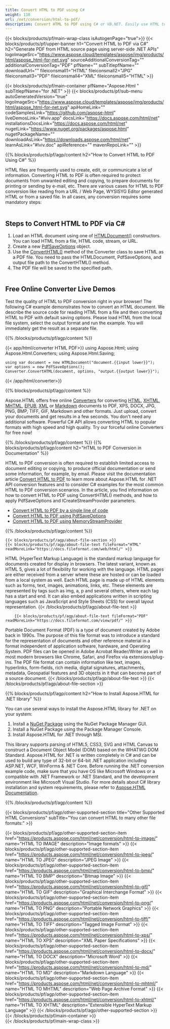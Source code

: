 ```yaml
---
title: Convert HTML to PDF using C#
weight: 110
url: /net/conversion/html-to-pdf/ 
description: Convert HTML to PDF using C# or VB.NET. Easily use HTML to PDF converter API within ASP.NET or any .NET application.
---
```


{{< blocks/products/pf/main-wrap-class isAutogenPage="true">}}
{{< blocks/products/pf/upper-banner h1="Convert HTML to PDF via C#" h2="Generate PDF from HTML source page using server-side .NET APIs"  logoImageSrc="https://www.aspose.cloud/templates/aspose/img/products/html/aspose_html-for-net.svg" sourceAdditionalConversionTag="" additionalConversionTag="PDF" pfName="" subTitlepfName="" downloadUrl="" fileiconsmall1="HTML" fileiconsmall2="JPG" fileiconsmall3="PDF" fileiconsmall4="XML" fileiconsmall5="HTML" >}}

{{< blocks/products/pf/main-container pfName="Aspose.Html " subTitlepfName="for .NET" >}}
{{< blocks/products/pf/sub-menu autoGeneratedVersion="true" logoImageSrc="https://www.aspose.cloud/templates/aspose/img/products/html/aspose_html-for-net.svg" apiHomeLink="" codeSamplesLink="https://github.com/aspose-html" liveDemosLink="#lviv.app" docsLink="https://docs.aspose.com/html/net" installationsDocsLink="https://docs.aspose.com/html/net" nugetLink="https://www.nuget.org/packages/aspose.html" nugetPackageName="" downloadAsLink="https://downloads.aspose.com/html/net" learnAsLink="#lviv.doc" apiReference="" mavenRepoLink="" >}}

{{% blocks/products/pf/agp/content h2="How to Convert HTML to PDF Using C#" %}}

HTML files are frequently used to create, edit, or communicate a lot of information. Converting HTML to PDF is often required to protect documents from unwanted editing and copying, to prepare documents for printing or sending by e-mail, etc. There are various cases for HTML to PDF conversion like reading from a URL / Web Page, WYSISYG Editor generated HTML or from a saved file. In all cases, any conversion requires some mandatory steps:</br></br>

<h2> Steps to Convert HTML to PDF via C# </h2>

1.  Load an HTML document using one of [HTMLDocument()](https://apireference.aspose.com/html/net/aspose.html/htmldocument) constructors. You can load HTML from a file, HTML code, stream, or URL.
1.  Create a new [PdfSaveOptions](https://apireference.aspose.com/html/net/aspose.html.saving/pdfsaveoptions) object.
1.  Use the [ConvertHTML()](https://apireference.aspose.com/html/net/aspose.html.converters/converter/converthtml/) method of the Converter class to save HTML as a PDF file. You need to pass the HTMLDocument, PdfSaveOptions, and output file path to the ConvertHTML() method.
1.  The PDF file will be saved to the specified path.</br></br>

<a id=lviv.app />
<h2> Free Online Converter Live Demos </h2>
<p>Test the quality of HTML to PDF conversion right in your browser! The following C# example demonstrates how to convert an HTML document. We describe the source code for reading HTML from a file and then converting HTML to PDF with default saving options. Please load HTML from the local file system, select the output format and run the example. You will immediately get the result as a separate file.</p>
{{% /blocks/products/pf/agp/content %}}

{{< app/html/converter HTML PDF>}}
using Aspose.Html;
using Aspose.Html.Converters;
using Aspose.Html.Saving;

    using var document = new HTMLDocument("document.{{input lower}}");
    var options = new PdfSaveOptions();
    Converter.ConvertHTML(document, options, "output.{{output lower}}");   
{{< /app/html/converter>}}

{{% blocks/products/pf/agp/content  %}}
<p>Aspose.HTML offers free online <a href="https://products.aspose.app/html/conversion" target="_blank">Converters</a> for converting <a href="https://products.aspose.app/html/conversion/html" target="_blank">HTML</a>, <a href="https://products.aspose.app/html/conversion/xhtml" target="_blank">XHTML</a>, <a href="https://products.aspose.app/html/conversion/mhtml" target="_blank">MHTML</a>, <a href="https://products.aspose.app/html/conversion/epub" target="_blank">EPUB</a>, <a href="https://products.aspose.app/html/conversion/xml" target="_blank">XML</a> or <a href="https://products.aspose.app/html/conversion/md" target="_blank">Markdown</a> documents to PDF, XPS, DOCX, JPG, PNG, BMP, TIFF, GIF, Markdown and other formats. Just upload, convert your documents and get results in a few seconds. You don't need any additional software. Powerful C# API allows converting HTML to popular formats with high speed and high quality. Try our forceful online Converters for free now!</p>
{{% /blocks/products/pf/agp/content  %}}

<a id=lviv.doc />
{{% blocks/products/pf/agp/content h2="HTML to PDF Conversion in Documentation" %}}

HTML to PDF conversion is often required to establish limited access to document editing or copying, to produce official documentation or send some information, for example, by email. Please visit the documentation article [Convert HTML to PDF](https://docs.aspose.com/html/net/converting-between-formats/html-to-pdf/) to learn more about Aspose.HTML for .NET API conversion features and to consider C# examples for the most common HTML to PDF conversion scenarios. In the article, you find information on how to convert HTML to PDF using ConvertHTML() methods, and how to apply PdfSaveOptions and ICreateStreamProvider parameters.
<div>
	<ul>
		<li><a href="https://docs.aspose.com/html/net/converting-between-formats/html-to-pdf/#html-to-pdf-by-a-single-line-of-code" target="_blank">Convert HTML to PDF by a single line of code</a></li>
		<li><a href="https://docs.aspose.com/html/net/converting-between-formats/html-to-pdf/#convert-html-to-pdf-in-c-using-pdfsaveoptions" target="_blank">Convert HTML to PDF using PdfSaveOptions</a></li>
		<li><a href="https://docs.aspose.com/html/net/converting-between-formats/html-to-pdf/#output-stream-providers" target="_blank">Convert HTML to PDF using MemoryStreamProvider</a></li>			
	</ul>		
</div>	
{{% /blocks/products/pf/agp/content %}}   
	
<!-- aboutfile Starts -->
	
    {{< blocks/products/pf/agp/about-file-section >}}     
    {{< blocks/products/pf/agp/about-file-text fileFormat="HTML" readMoreLink="https://docs.fileformat.com/web/html/" >}}
HTML (HyperText Markup Language) is the standard markup language for documents created for display in browsers. The latest variant, known as HTML 5, gives a lot of flexibility for working with the language. HTML pages are either received from a server where these are hosted or can be loaded from a local system as well. Each HTML page is made up of HTML elements such as forms, text, images, animations, links, etc. These elements are represented by tags such as img, a, p and several others, where each tag has a start and end. It can also embed applications written in scripting languages such as JavaScript and Style Sheets (CSS) for overall layout representation.
    {{< /blocks/products/pf/agp/about-file-text >}}
    
        {{< blocks/products/pf/agp/about-file-text fileFormat="PDF" readMoreLink="https://docs.fileformat.com/view/pdf/" >}}
Portable Document Format (PDF) is a type of document created by Adobe back in 1990s. The purpose of this file format was to introduce a standard for the representation of documents and other reference material in a format independent of application software, hardware, and Operating System. PDF files can be opened in Adobe Acrobat Reader/Writer as well in most modern browsers like Chrome, Safari, and Firefox via extensions/plug-ins. The PDF file format can contain information like text, images, hyperlinks, form-fields, rich media, digital signatures, attachments, metadata, Geospatial features and 3D objects in it that can become part of a source document.
    {{< /blocks/products/pf/agp/about-file-text >}} 
	{{< /blocks/products/pf/agp/about-file-section >}}		

<!-- aboutfile Ends -->

{{% blocks/products/pf/agp/content h2="How to Install Aspose.HTML for .NET library" %}}

You can use several ways to install the Aspose.HTML library for .NET on your system:
1. Install a <a href="https://www.nuget.org/packages/aspose.html" target="_blank">NuGet Package</a> using the NuGet Package Manager GUI.
2. Install a NuGet Package using the Package Manager Console.
3. Install Aspose.HTML for .NET through MSI.</br>  

This library supports parsing of HTML5, CSS3, SVG and HTML Canvas to construct a Document Object Model (DOM) based on the WHATWG DOM Standard. Aspose.HTML for .NET is written completely in C# and can be used to build any type of 32-bit or 64-bit .NET application including ASP.NET, WCF, WinForms & .NET Core. Before running the .NET conversion example code, make sure that you have OS like Microsoft Windows or a compatible with .NET Framework or .NET Standard, and the development environment like Microsoft Visual Studio.
  For more details about C# library installation and system requirements, please refer to [Aspose.HTML Documentation](https://docs.aspose.com/html/net/getting-started/).

{{% /blocks/products/pf/agp/content  %}}

{{< blocks/products/pf/agp/other-supported-section title="Other Supported HTML Conversions" subTitle="You can convert HTML to many other file formats:" >}}

{{< blocks/products/pf/agp/other-supported-section-item href="https://products.aspose.com/html/net/conversion/html-to-image/" name="HTML TO IMAGE" description="Image formats" >}}
{{< blocks/products/pf/agp/other-supported-section-item href="https://products.aspose.com/html/net/conversion/html-to-jpeg/" name="HTML TO JPEG" description="JPEG Image" >}}
{{< blocks/products/pf/agp/other-supported-section-item href="https://products.aspose.com/html/net/conversion/html-to-bmp/" name="HTML TO BMP" description="Bitmap Image" >}}
{{< blocks/products/pf/agp/other-supported-section-item href="https://products.aspose.com/html/net/conversion/html-to-gif/" name="HTML TO GIF" description="Graphical Interchange Format" >}}
{{< blocks/products/pf/agp/other-supported-section-item href="https://products.aspose.com/html/net/conversion/html-to-png/" name="HTML TO PNG" description="Portable Network Graphics" >}}
{{< blocks/products/pf/agp/other-supported-section-item href="https://products.aspose.com/html/net/conversion/html-to-tiff/" name="HTML TO TIFF" description="Tagged Image Format" >}}
{{< blocks/products/pf/agp/other-supported-section-item href="https://products.aspose.com/html/net/conversion/html-to-xps/" name="HTML TO XPS" description="XML Paper Specifications" >}}
{{< blocks/products/pf/agp/other-supported-section-item href="https://products.aspose.com/html/net/conversion/html-to-docx/" name="HTML TO DOCX" description="Microsoft Word" >}}
{{< blocks/products/pf/agp/other-supported-section-item href="https://products.aspose.com/html/net/conversion/html-to-md/" name="HTML TO MD" description="Markdown Language" >}}
{{< blocks/products/pf/agp/other-supported-section-item href="https://products.aspose.com/html/net/conversion/html-to-mhtml/" name="HTML TO MHTML" description="Web Page Archive Format" >}}
{{< blocks/products/pf/agp/other-supported-section-item href="https://products.aspose.com/html/net/conversion/html-to-xhtml/" name="HTML TO XHTML" description="Extensible HyperText Markup Language" >}}
{{< /blocks/products/pf/agp/other-supported-section >}}
{{< /blocks/products/pf/main-container >}}    
{{< /blocks/products/pf/main-wrap-class >}}